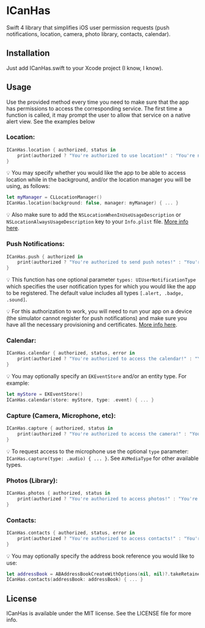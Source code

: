 # ICanHas
Swift 4 library that simplifies iOS user permission requests (push notifications, location, camera, photo library, contacts, calendar).

## Installation

Just add ICanHas.swift to your Xcode project (I know, I know).

## Usage

Use the provided method every time you need to make sure that the app has permissions to access the corresponding service. The first time a function is called, it may prompt the user to allow that service on a native alert view. See the examples below

### Location:
```swift
ICanHas.location { authorized, status in
    print(authorized ? "You're authorized to use location!" : "You're not authorized to use location!")
}
```
💡 You may specify whether you would like the app to be able to access location while in the background, and/or the location manager you will be using, as follows:
```swift
let myManager = CLLocationManager()
ICanHas.location(background: false, manager: myManager) { ... }
```
💡 Also make sure to add the `NSLocationWhenInUseUsageDescription` or `NSLocationAlwaysUsageDescription` key to your `Info.plist` file. [More info here](https://developer.apple.com/library/content/documentation/General/Reference/InfoPlistKeyReference/Articles/CocoaKeys.html).

### Push Notifications:
```swift
ICanHas.push { authorized in
    print(authorized ? "You're authorized to send push notes!" : "You're not authorized to send push notes!")
}
```
💡 This function has one optional parameter `types: UIUserNotificationType` which specifies the user notification types for which you would like the app to be registered. The default value includes all types `[.alert, .badge, .sound]`.

💡 For this authorization to work, you will need to run your app on a device (the simulator cannot register for push notifications) and make sure you have all the necessary provisioning and certificates. [More info here](http://help.apple.com/xcode/mac/current/#/dev11b059073).


### Calendar:
```swift
ICanHas.calendar { authorized, status, error in
    print(authorized ? "You're authorized to access the calendar!" : "You're not authorized to access the calendar!")
}
```
💡 You may optionally specify an `EKEventStore` and/or an entity type. For example:
```swift
let myStore = EKEventStore()
ICanHas.calendar(store: myStore, type: .event) { ... }
```

### Capture (Camera, Microphone, etc):
```swift
ICanHas.capture { authorized, status in
    print(authorized ? "You're authorized to access the camera!" : "You're not authorized to access the camera!")
}
```
💡 To request access to the microphone use the optional `type` parameter: `ICanHas.capture(type: .audio) { ... }`. See `AVMediaType` for other available types.

### Photos (Library):
```swift
ICanHas.photos { authorized, status in
    print(authorized ? "You're authorized to access photos!" : "You're not authorized to access photos!")
}
```

### Contacts:
```swift
ICanHas.contacts { authorized, status, error in
    print(authorized ? "You're authorized to access contacts!" : "You're not authorized to access contacts!")
}
```
💡 You may optionally specify the address book reference you would like to use:
```swift
let addressBook = ABAddressBookCreateWithOptions(nil, nil)?.takeRetainedValue()
ICanHas.contacts(addressBook: addressBook) { ... }
```

## License

ICanHas is available under the MIT license. See the LICENSE file for more info.

